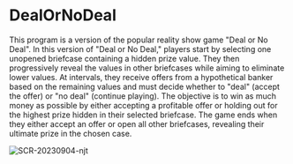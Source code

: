 # DealOrNoDeal
This program is a version of the popular reality show game "Deal or No Deal". In this version of "Deal or No Deal," players start by selecting one unopened briefcase containing a hidden prize value. They then progressively reveal the values in other briefcases while aiming to eliminate lower values. At intervals, they receive offers from a hypothetical banker based on the remaining values and must decide whether to "deal" (accept the offer) or "no deal" (continue playing). The objective is to win as much money as possible by either accepting a profitable offer or holding out for the highest prize hidden in their selected briefcase. The game ends when they either accept an offer or open all other briefcases, revealing their ultimate prize in the chosen case.


![SCR-20230904-njt](https://github.com/rajshah6/DealOrNoDeal/assets/95878543/aa1d5d94-39bf-4f93-96b2-1180b7d34828)
